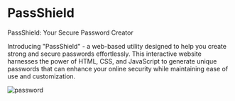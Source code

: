 # PassShield
PassShield: Your Secure Password Creator

Introducing "PassShield" - a web-based utility designed to help you create strong and secure passwords effortlessly. This interactive website harnesses the power of HTML, CSS, and JavaScript to generate unique passwords that can enhance your online security while maintaining ease of use and customization.

![password](https://github.com/rathore-2002/PassShield/assets/92203739/7693f7f1-3dd2-465c-87fa-b5fc5cd89ba1)
